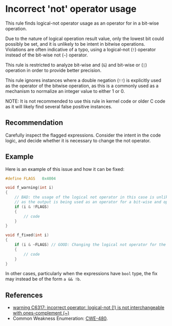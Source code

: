 # Incorrect 'not' operator usage
This rule finds logical-not operator usage as an operator for in a bit-wise operation.

Due to the nature of logical operation result value, only the lowest bit could possibly be set, and it is unlikely to be intent in bitwise operations. Violations are often indicative of a typo, using a logical-not (`!`) operator instead of the bit-wise not (`~`) operator.

This rule is restricted to analyze bit-wise and (`&`) and bit-wise or (`|`) operation in order to provide better precision.

This rule ignores instances where a double negation (`!!`) is explicitly used as the operator of the bitwise operation, as this is a commonly used as a mechanism to normalize an integer value to either 1 or 0.

NOTE: It is not recommended to use this rule in kernel code or older C code as it will likely find several false positive instances.


## Recommendation
Carefully inspect the flagged expressions. Consider the intent in the code logic, and decide whether it is necessary to change the not operator.


## Example
Here is an example of this issue and how it can be fixed:


```cpp
#define FLAGS   0x4004

void f_warning(int i)
{
    // BAD: the usage of the logical not operator in this case is unlikely to be correct
    // as the output is being used as an operator for a bit-wise and operation
    if (i & !FLAGS)
    {
        // code
    }
}

void f_fixed(int i)
{
    if (i & ~FLAGS) // GOOD: Changing the logical not operator for the bit-wise not operator would fix this logic
    {
        // code
    }
}

```
In other cases, particularly when the expressions have `bool` type, the fix may instead be of the form `a && !b`.


## References
* [warning C6317: incorrect operator: logical-not (!) is not interchangeable with ones-complement (~)](https://docs.microsoft.com/en-us/visualstudio/code-quality/c6317?view=vs-2017)
* Common Weakness Enumeration: [CWE-480](https://cwe.mitre.org/data/definitions/480.html).
